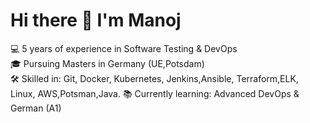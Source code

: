 
# Hi there 👋 I'm Manoj  

💻 5 years of experience in Software Testing & DevOps  
🎓 Pursuing Masters in Germany (UE,Potsdam)  
🛠 Skilled in: Git, Docker, Kubernetes, Jenkins,Ansible, Terraform,ELK, Linux, AWS,Potsman,Java. 
📚 Currently learning: Advanced DevOps & German (A1)  
